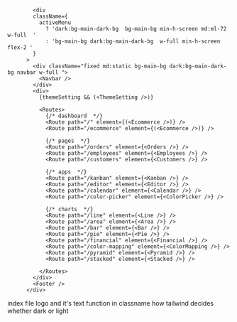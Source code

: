             <div
            className={
              activeMenu
                ? 'dark:bg-main-dark-bg  bg-main-bg min-h-screen md:ml-72 w-full  '
                : 'bg-main-bg dark:bg-main-dark-bg  w-full min-h-screen flex-2 '
            }
          >
            <div className="fixed md:static bg-main-bg dark:bg-main-dark-bg navbar w-full ">
              <Navbar />
            </div>
            <div>
              {themeSetting && (<ThemeSetting />)}

              <Routes>
                {/* dashboard  */}
                <Route path="/" element={(<Ecommerce />)} />
                <Route path="/ecommerce" element={(<Ecommerce />)} />

                {/* pages  */}
                <Route path="/orders" element={<Orders />} />
                <Route path="/employees" element={<Employees />} />
                <Route path="/customers" element={<Customers />} />

                {/* apps  */}
                <Route path="/kanban" element={<Kanban />} />
                <Route path="/editor" element={<Editor />} />
                <Route path="/calendar" element={<Calendar />} />
                <Route path="/color-picker" element={<ColorPicker />} />

                {/* charts  */}
                <Route path="/line" element={<Line />} />
                <Route path="/area" element={<Area />} />
                <Route path="/bar" element={<Bar />} />
                <Route path="/pie" element={<Pie />} />
                <Route path="/financial" element={<Financial />} />
                <Route path="/color-mapping" element={<ColorMapping />} />
                <Route path="/pyramid" element={<Pyramid />} />
                <Route path="/stacked" element={<Stacked />} />

              </Routes>
            </div>
            <Footer />
          </div>




index file 
logo and it's text
function in classname
how tailwind decides whether dark or light 